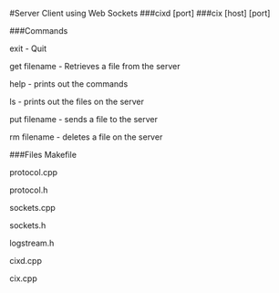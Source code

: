 #Server Client using Web Sockets
###cixd [port]
###cix [host] [port]

###Commands

exit - Quit

get filename - Retrieves a file from the server

help - prints out the commands

ls - prints out the files on the server

put filename - sends a file to the server

rm filename - deletes a file on the server

###Files
Makefile

protocol.cpp

protocol.h

sockets.cpp

sockets.h

logstream.h

cixd.cpp

cix.cpp

